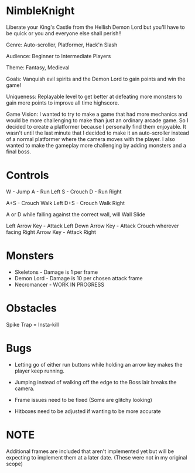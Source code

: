# NimbleKnight

Liberate your King's Castle from the Hellish Demon Lord but you'll have to be quick or you and everyone else shall perish!!

Genre: Auto-scroller, Platformer, Hack'n Slash

Audience: Beginner to Intermediate Players

Theme: Fantasy, Medieval

Goals: Vanquish evil spirits and the Demon Lord to gain points and win the game!

Uniqueness: Replayable level to get better at defeating more monsters to gain more points to improve all time highscore.

Game Vision: I wanted to try to make a game that had more mechanics and would be more challenging to make than just an ordinary arcade game. So I decided to create a platformer because I personally find them enjoyable. It wasn't until the last minute that I decided to make it an auto-scroller instead of a normal platformer where the camera moves with the player. I also wanted to make the gameplay more challenging by adding monsters and a final boss.

# Controls

W - Jump
A - Run Left
S - Crouch
D - Run Right

A+S - Crouch Walk Left
D+S - Crouch Walk Right

A or D while falling against the correct wall, will Wall Slide

Left Arrow Key - Attack Left
Down Arrow Key - Attack Crouch wherever facing
Right Arrow Key - Attack Right

# Monsters

- Skeletons - Damage is 1 per frame
- Demon Lord - Damage is 10 per chosen attack frame
- Necromancer - WORK IN PROGRESS

# Obstacles

Spike Trap = Insta-kill

# Bugs

- Letting go of either run buttons while holding an arrow key makes the player keep running.

- Jumping instead of walking off the edge to the Boss lair breaks the camera.

- Frame issues need to be fixed (Some are glitchy looking)

- Hitboxes need to be adjusted if wanting to be more accurate

# NOTE

Additional frames are included that aren't implemented yet but will be expecting to implement them at a later date. (These were not in my original scope)
